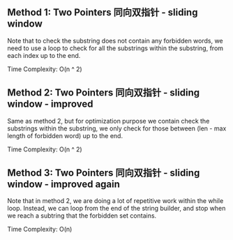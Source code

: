 ## Method 1: Two Pointers 同向双指针 - sliding window

Note that to check the substring does not contain any forbidden words, we need to use a loop to check for all the substrings within the substring, from each index up to the end.

Time Complexity: O(n ^ 2)

## Method 2: Two Pointers 同向双指针 - sliding window - improved

Same as method 2, but for optimization purpose we contain check the substrings within the substring, we only check for those between (len - max length of forbidden word) up to 
the end.

Time Complexity: O(n ^ 2)

## Method 3: Two Pointers 同向双指针 - sliding window - improved again

Note that in method 2, we are doing a lot of repetitive work within the while loop. Instead, we can loop from the end of the string builder, and stop when we reach a subtring 
that the forbidden set contains.

Time Complexity: O(n)
